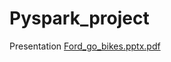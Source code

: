 # Pyspark_project
Presentation
[Ford_go_bikes.pptx.pdf](https://github.com/user-attachments/files/16762835/Ford_go_bikes.pptx.pdf)
